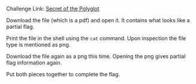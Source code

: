 Challenge Link: [Secret of the Polyglot](https://play.picoctf.org/practice/challenge/423)

Download the file (which is a pdf) and open it. It contains what looks like a partial flag.

Print the file in the shell using the `cat` command. Upon inspection the file type is mentioned as png.

Download the file again as a png this time. Opening the png gives partial flag information again.

Put both pieces together to complete the flag.
